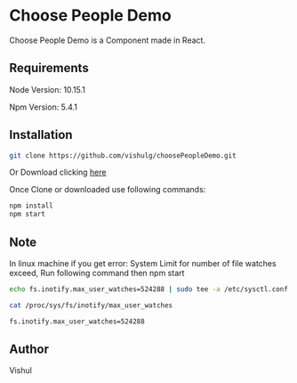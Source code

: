# Choose People Demo

Choose People Demo is a Component made in React.

## Requirements

Node Version: 10.15.1

Npm Version: 5.4.1

## Installation

```bash
git clone https://github.com/vishulg/choosePeopleDemo.git
```

Or Download clicking [here](https://github.com/vishulg/choosePeopleDemo/archive/master.zip)

Once Clone or downloaded use following commands:

```bash
npm install 
npm start
```

## Note

In linux machine if you get error: System Limit for number of file watches exceed, Run following command then npm start

```bash
echo fs.inotify.max_user_watches=524288 | sudo tee -a /etc/sysctl.conf && sudo sysctl -p

cat /proc/sys/fs/inotify/max_user_watches

fs.inotify.max_user_watches=524288
```

## Author
Vishul
